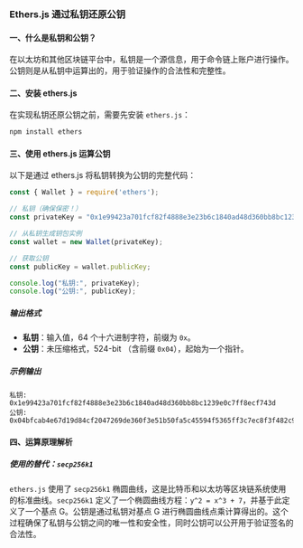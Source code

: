 ### Ethers.js 通过私钥还原公钥

#### 一、什么是私钥和公钥？
在以太坊和其他区块链平台中，私钥是一个源信息，用于命令链上账户进行操作。公钥则是从私钥中运算出的，用于验证操作的合法性和完整性。

#### 二、安装 ethers.js

在实现私钥还原公钥之前，需要先安装 `ethers.js`：

```bash
npm install ethers
```

#### 三、使用 ethers.js 运算公钥

以下是通过 ethers.js 将私钥转换为公钥的完整代码：

```javascript
const { Wallet } = require('ethers');

// 私钥（确保保密！）
const privateKey = "0x1e99423a701fcf82f4888e3e23b6c1840ad48d360bb8bc1239e0c7ff8ecf743d";

// 从私钥生成钥包实例
const wallet = new Wallet(privateKey);

// 获取公钥
const publicKey = wallet.publicKey;

console.log("私钥:", privateKey);
console.log("公钥:", publicKey);
```

##### 输出格式
- **私钥**：输入值，64 个十六进制字符，前缀为 `0x`。
- **公钥**：未压缩格式，524-bit （含前缀 `0x04`），起始为一个指针。

##### 示例输出
```
私钥: 0x1e99423a701fcf82f4888e3e23b6c1840ad48d360bb8bc1239e0c7ff8ecf743d
公钥: 0x04bfcab4e67d19d84cf2047269de360f3e51b50fa5c45594f5365ff3c7ec8f3f482c909de42ccadf81a913e51e535fc327fced47adf968f2bf4bfdbc5f8862bb2d
```

#### 四、运算原理解析

##### 使用的替代：`secp256k1`
`ethers.js` 使用了 `secp256k1` 椭圆曲线，这是比特币和以太坊等区块链系统使用的标准曲线。`secp256k1` 定义了一个椭圆曲线方程：`y^2 = x^3 + 7`，并基于此定义了一个基点 G。公钥是通过私钥对基点 G 进行椭圆曲线点乘计算得出的。这个过程确保了私钥与公钥之间的唯一性和安全性，同时公钥可以公开用于验证签名的合法性。

